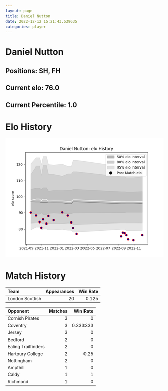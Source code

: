 ```yaml
---  
layout: page  
title: Daniel Nutton  
date: 2022-12-12 15:21:43.539635  
categories: player  
---
```

# Daniel Nutton

## Positions: SH, FH

## Current elo: 76.0

## Current Percentile: 1.0

# Elo History


![elo history](history_DanielNutton.png)
# Match History


| Team            |   Appearances |   Win Rate |
|:----------------|--------------:|-----------:|
| London Scottish |            20 |      0.125 |

| Opponent            |   Matches |   Win Rate |
|:--------------------|----------:|-----------:|
| Cornish Pirates     |         3 |   0        |
| Coventry            |         3 |   0.333333 |
| Jersey              |         3 |   0        |
| Bedford             |         2 |   0        |
| Ealing Trailfinders |         2 |   0        |
| Hartpury College    |         2 |   0.25     |
| Nottingham          |         2 |   0        |
| Ampthill            |         1 |   0        |
| Caldy               |         1 |   1        |
| Richmond            |         1 |   0        |